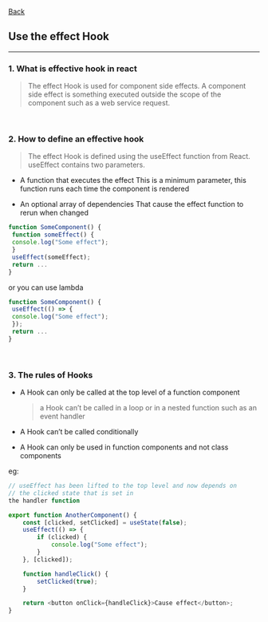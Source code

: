 [Back](README.md)

## Use the effect Hook

<hr>


### 1. What is effective hook in react

> The effect Hook is used for component side effects. A component side effect is something executed outside the scope of the component such as a web service request.

&nbsp;


### 2. How to define an effective hook

>The effect Hook is defined using the useEffect function from React. useEffect contains two parameters.


- A function that executes the effect
    This is a minimum parameter, this function runs each time the component is rendered

- An optional array of dependencies
    That cause the effect function to rerun when changed

```javascript
function SomeComponent() {
 function someEffect() {
 console.log("Some effect");
 }
 useEffect(someEffect);
 return ...
}
```

or you can use lambda
```javascript
function SomeComponent() {
 useEffect(() => {
 console.log("Some effect");
 });
 return ...
}
```

&nbsp;

### 3. The rules of Hooks

- A Hook can only be called at the top level of a function component

    > a Hook can’t be called in a loop or in a nested function such as an event handler



- A Hook can’t be called conditionally

- A Hook can only be used in function components and not class components

eg:
```javascript
// useEffect has been lifted to the top level and now depends on 
// the clicked state that is set in 
the handler function

export function AnotherComponent() {
	const [clicked, setClicked] = useState(false);
	useEffect(() => {
		if (clicked) {
			console.log("Some effect");
		}
	}, [clicked]);

	function handleClick() {
		setClicked(true);
	}

	return <button onClick={handleClick}>Cause effect</button>;
}
```

